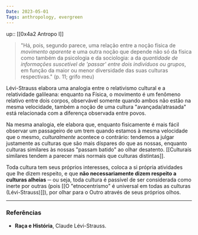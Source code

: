 ```yaml
---
Date: 2023-05-01
Tags: anthropology, evergreen
---
```

up:: [[0x4a2 Antropo I]]

> "Há, pois, segundo parece, uma relação entre a noção física de *movimento aparente* e uma outra noção que depende não só da física como também da psicologia e da sociologia: a da *quantidade de informações suscetível de 'passar' entre dois indivíduos ou grupos*, em função da maior ou menor diversidade das suas culturas respectivas." (p. 11; grifo meu)

Lévi-Strauss elabora uma analogia entre o relativismo cultural e a relatividade galileana: enquanto na Física, o movimento é um fenômeno relativo entre dois corpos, observável somente quando ambos não estão na mesma velocidade, também a noção de uma cultura "avançada/atrasada" está relacionada com a diferença observada entre povos.

Na mesma analogia, ele elabora que, enquanto fisicamente é mais fácil observar um passageiro de um trem quando estamos à mesma velocidade que o mesmo, *culturalmente* acontece o contrário: tendemos a julgar justamente as culturas que são mais díspares do que as nossas, enquanto culturas similares às nossas "passam batido" ao olhar desatento. [[Culturais similares tendem a parecer mais normais que culturas distintas]].

Toda cultura tem seus próprios interesses, coloca a si própria atividades que lhe dizem respeito, e que **não necessariamente dizem respeito a culturas alheias** ─ ou seja, toda cultura é passível de ser considerada como inerte por outras (pois [[O "etnocentrismo" é universal em todas as culturas (Lévi-Strauss)]]), por olhar para o Outro através de seus próprios olhos.



---
### Referências
- **Raça e História**, Claude Lévi-Strauss.
